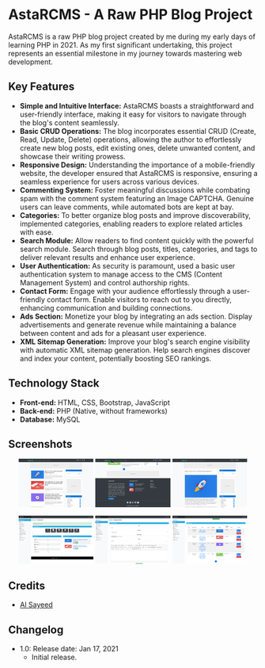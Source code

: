 # AstaRCMS - A Raw PHP Blog Project
AstaRCMS is a raw PHP blog project created by me during my early days of learning PHP in 2021. As my first significant undertaking, this project represents an essential milestone in my journey towards mastering web development.

## Key Features
- **Simple and Intuitive Interface:** AstaRCMS boasts a straightforward and user-friendly interface, making it easy for visitors to navigate through the blog's content seamlessly.
- **Basic CRUD Operations:** The blog incorporates essential CRUD (Create, Read, Update, Delete) operations, allowing the author to effortlessly create new blog posts, edit existing ones, delete unwanted content, and showcase their writing prowess.
- **Responsive Design:** Understanding the importance of a mobile-friendly website, the developer ensured that AstaRCMS is responsive, ensuring a seamless experience for users across various devices.
- **Commenting System:** Foster meaningful discussions while combating spam with the comment system featuring an Image CAPTCHA. Genuine users can leave comments, while automated bots are kept at bay.
- **Categories:** To better organize blog posts and improve discoverability, implemented categories, enabling readers to explore related articles with ease.
- **Search Module:** Allow readers to find content quickly with the powerful search module. Search through blog posts, titles, categories, and tags to deliver relevant results and enhance user experience.
- **User Authentication:** As security is paramount, used a basic user authentication system to manage access to the CMS (Content Management System) and control authorship rights.
- **Contact Form:** Engage with your audience effortlessly through a user-friendly contact form. Enable visitors to reach out to you directly, enhancing communication and building connections.
- **Ads Section:** Monetize your blog by integrating an ads section. Display advertisements and generate revenue while maintaining a balance between content and ads for a pleasant user experience.
- **XML Sitemap Generation:** Improve your blog's search engine visibility with automatic XML sitemap generation. Help search engines discover and index your content, potentially boosting SEO rankings.

## Technology Stack
- **Front-end:** HTML, CSS, Bootstrap, JavaScript
- **Back-end:** PHP (Native, without frameworks)
- **Database:** MySQL
## Screenshots
<p align="center" width="100%">
    <img width="30%" src="https://raw.githubusercontent.com/alsayeedar/php-blog-astarcms/main/Screenshots/Screenshot-01.png"/>
    <img width="30%" src="https://raw.githubusercontent.com/alsayeedar/php-blog-astarcms/main/Screenshots/Screenshot-02.png"/>
    <img width="30%" src="https://raw.githubusercontent.com/alsayeedar/php-blog-astarcms/main/Screenshots/Screenshot-03.png"/>
</p>
<p align="center" width="100%">
    <img width="30%" src="https://raw.githubusercontent.com/alsayeedar/php-blog-astarcms/main/Screenshots/Screenshot-04.png"/>
    <img width="30%" src="https://raw.githubusercontent.com/alsayeedar/php-blog-astarcms/main/Screenshots/Screenshot-05.png"/>
    <img width="30%" src="https://raw.githubusercontent.com/alsayeedar/php-blog-astarcms/main/Screenshots/Screenshot-06.png"/>
</p>

## Credits
- [Al Sayeed](https://github.com/alsayeedar/)

## Changelog
- 1.0: Release date: Jan 17, 2021
    - Initial release.
